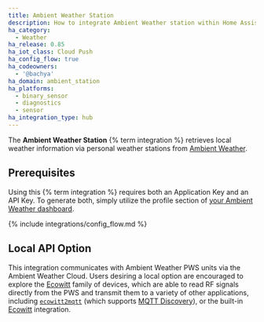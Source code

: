 ```yaml
---
title: Ambient Weather Station
description: How to integrate Ambient Weather station within Home Assistant.
ha_category:
  - Weather
ha_release: 0.85
ha_iot_class: Cloud Push
ha_config_flow: true
ha_codeowners:
  - '@bachya'
ha_domain: ambient_station
ha_platforms:
  - binary_sensor
  - diagnostics
  - sensor
ha_integration_type: hub
---
```


The **Ambient Weather Station** {% term integration %} retrieves local weather information
via personal weather stations from [Ambient Weather](https://ambientweather.net).

## Prerequisites

Using this {% term integration %} requires both an Application Key and an API Key. To
generate both, simply utilize the profile section of
[your Ambient Weather dashboard](https://dashboard.ambientweather.net).

{% include integrations/config_flow.md %}

## Local API Option

This integration communicates with Ambient Weather PWS units via the Ambient Weather
Cloud. Users desiring a local option are encouraged to explore the
[Ecowitt](https://www.ecowitt.com) family of devices, which are able to read RF signals
directly from the PWS and transmit them to a variety of other applications, including
[`ecowitt2mqtt`](https://github.com/bachya/ecowitt2mqtt) (which supports
[MQTT Discovery](/integrations/mqtt/#mqtt-discovery)), or the built-in [Ecowitt](/integrations/ecowitt/) integration.
